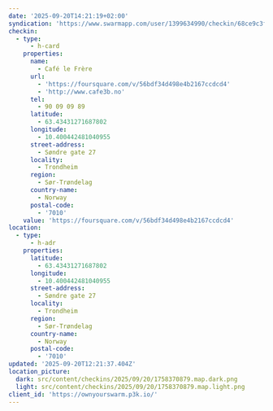 ```yaml
---
date: '2025-09-20T14:21:19+02:00'
syndication: 'https://www.swarmapp.com/user/1399634990/checkin/68ce9c3f3bb8d66a06daf4ec'
checkin:
  - type:
      - h-card
    properties:
      name:
        - Café le Frère
      url:
        - 'https://foursquare.com/v/56bdf34d498e4b2167ccdcd4'
        - 'http://www.cafe3b.no'
      tel:
        - 90 09 09 89
      latitude:
        - 63.43431271687802
      longitude:
        - 10.400442481040955
      street-address:
        - Søndre gate 27
      locality:
        - Trondheim
      region:
        - Sør-Trøndelag
      country-name:
        - Norway
      postal-code:
        - '7010'
    value: 'https://foursquare.com/v/56bdf34d498e4b2167ccdcd4'
location:
  - type:
      - h-adr
    properties:
      latitude:
        - 63.43431271687802
      longitude:
        - 10.400442481040955
      street-address:
        - Søndre gate 27
      locality:
        - Trondheim
      region:
        - Sør-Trøndelag
      country-name:
        - Norway
      postal-code:
        - '7010'
updated: '2025-09-20T12:21:37.404Z'
location_picture:
  dark: src/content/checkins/2025/09/20/1758370879.map.dark.png
  light: src/content/checkins/2025/09/20/1758370879.map.light.png
client_id: 'https://ownyourswarm.p3k.io/'
---
```


